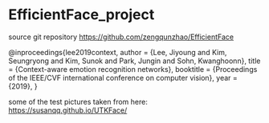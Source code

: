# EfficientFace_project

source git repository https://github.com/zengqunzhao/EfficientFace

@inproceedings{lee2019context,
  author    = {Lee, Jiyoung and Kim, Seungryong and Kim, Sunok and Park, Jungin and Sohn, Kwanghoonn},
  title     = {Context-aware emotion recognition networks},
  booktitle = {Proceedings of the IEEE/CVF international conference on computer vision},
  year      = {2019},
}

some of the test pictures taken from here: https://susanqq.github.io/UTKFace/
